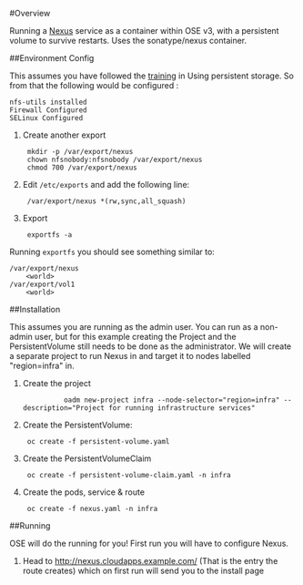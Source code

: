#Overview

Running a [Nexus](http://www.sonatype.org/nexus/go/) service as a container within OSE v3, with a persistent volume to survive restarts. Uses the sonatype/nexus container.

##Environment Config

This assumes you have followed the [training](https://github.com/openshift/training/blob/master/beta-4-setup.md#using-persistent-storage-optional) in Using persistent storage. So from that the following would be configured :

	nfs-utils installed
	Firewall Configured
	SELinux Configured

1. Create another export

        mkdir -p /var/export/nexus
        chown nfsnobody:nfsnobody /var/export/nexus
        chmod 700 /var/export/nexus

1. Edit `/etc/exports` and add the following line:

        /var/export/nexus *(rw,sync,all_squash)

1. Export

        exportfs -a

Running `exportfs` you should see something similar to:

	/var/export/nexus
		<world>
	/var/export/vol1
		<world>

##Installation

This assumes you are running as the admin user. You can run as a non-admin user, but for this example creating the Project and the PersistentVolume still needs to be done as the administrator. We will create a separate project to run Nexus in and target it to nodes labelled "region=infra" in.

1. Create the project

				 oadm new-project infra --node-selector="region=infra" --description="Project for running infrastructure services"

1. Create the PersistentVolume:

        oc create -f persistent-volume.yaml

1. Create the PersistentVolumeClaim

        oc create -f persistent-volume-claim.yaml -n infra

1. Create the pods, service & route

        oc create -f nexus.yaml -n infra

##Running

OSE will do the running for you! First run you will have to configure Nexus.

1. Head to http://nexus.cloudapps.example.com/ (That is the entry the route creates) which on first run will send you to the install page

